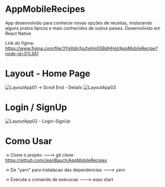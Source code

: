 # AppMobileRecipes
App desenvolvido para conhecer novas opções de receitas, misturando alguns pratos típicos e mais conhecidos de outros países. Desenvolvido em React Native

Link do figma: https://www.figma.com/file/3YgXdin1gJtxHm55BdHHgI/AppMobileRecipe?node-id=0%3A1

# Layout - Home Page
![LayoutApp01](https://user-images.githubusercontent.com/61170558/118379782-88926100-b5b3-11eb-9ce3-25e44a0d21a6.PNG)
-> Scroll End - Details
![LayoutApp03](https://user-images.githubusercontent.com/61170558/118379843-0fdfd480-b5b4-11eb-8865-28bd72281d34.PNG)

# Login / SignUp
![LayoutApp02 - Login-SignUp](https://user-images.githubusercontent.com/61170558/118379794-b1b2f180-b5b3-11eb-9dbf-c68b2bf27d22.PNG)


# Como Usar
-> Clone o projeto
---> git clone https://github.com/JeanBauch/AppMobileRecipes

-> De "yarn" para instalacao das dependencias
---> yarn

-> Execute o comando de execucao
---> expo start


